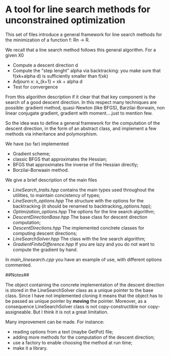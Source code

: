 # A tool for line search methods for unconstrained optimization #

This set of files introduce a general framework for line search methods for the minimization of a function
f: Rn -> R.

We recall that a line search method follows this general algorithm. For a given X0

- Compute a descent direction d
- Compute the "step lenght" alpha via backtracking: you make sure that f(xk+alpha d) is sufficiently smaller than f(xk)
- Adjourn x: x_{k+1} = xk + alpha d
- Test for convergence

From this algorithm description if it clear that that key component is the search of a good descent direction. In this respect many techniques are possible: 
gradient method, quasi-Newton (like BFGS), Barzilai-Borwain, non linear conjugate gradient, gradient with moment....just to mention few.

So the idea was to define a general framework for the computation of the descent direction, in the form of an abstract class, 
and implement a few methods via inheritance and polymorphism.

We have (so far) implemented

- Gradient scheme;
- classic BFGS that approximates the Hessian;
- BFGS that approximates the inverse of the Hessian directly;
- Borzilai-Borwaain method.

We give a brief description of the main files

- *LineSearch_traits.hpp* contains the main types used throughout the utilities, to maintain concistency of types;
- *LineSearch_options.hpp* The structure with the options for the backtracking (it should be renamed to backtracking_options.hpp);
- *Optimization_options.hpp* The options for the line search algorithm;
- *DescentDirectionBase.hpp* The base class for descent direction computation;
- *DescentDirections.hpp* The implemented conclrete classes for computing descent directions;
- *LineSearchSolver.hpp* The class with the line search algorithm;
- *GradientFiniteDifference.hpp* If you are lazy and you do not want to compute the gradient by hand.

In *main_linesearch.cpp* you have an example of use, with different options commented.

##Notes##

The object containing the concrete implementation of the descent direction is stored in the LineSearchSolver class as a unique pointer to the base class. Since I have not implemented
cloning it means that the object has to be passed as unique pointer by **moving** the pointer. Moreover, as a consequence LineSearchSolver class is not copy-constructible nor copy-assigneable. But I think it is
not a great limitation.

Many improvement can be made. For instance: 
- reading options from a text (maybe GetPot) file; 
- adding more methods for the computation of the descent direction; 
- use a factory to enable choosing the method at run time;
- make it a library.


 



